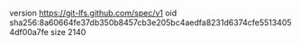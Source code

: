 version https://git-lfs.github.com/spec/v1
oid sha256:8a60664fe37db350b8457cb3e205bc4aedfa8231d6374cfe55134054df00a7fe
size 2140
